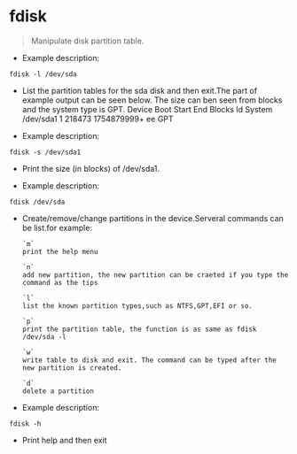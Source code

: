 # fdisk
> Manipulate disk partition table.

- Example description:

`fdisk -l /dev/sda`
- List  the  partition  tables for the sda disk and then exit.The part of example output can be seen below.
The size can ben seen from blocks and the system type is GPT.
Device Boot      Start         End      Blocks   Id  System
/dev/sda1               1      218473  1754879999+  ee  GPT

- Example description:

`fdisk -s /dev/sda1`
- Print the size (in blocks) of /dev/sda1.

- Example description:

`fdisk /dev/sda`
- Create/remove/change partitions in the device.Serveral commands can be list.for example:

      `m`
      print the help menu
      
      `n`
      add new partition, the new partition can be craeted if you type the command as the tips
      
      `l`
      list the known partition types,such as NTFS,GPT,EFI or so.
      
      `p`
      print the partition table, the function is as same as fdisk /dev/sda -l
      
      `w`
      write table to disk and exit. The command can be typed after the new partition is created.
      
      `d`
      delete a partition    
      
- Example description:

`fdisk -h`
- Print help and then exit
